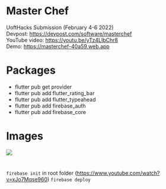 # Master Chef

UoftHacks Submission (February 4-6 2022)  \
Devpost: https://devpost.com/software/masterchef \
YouTube video: https://youtu.be/yTz4LIbChr8 \
Demo: https://masterchef-40a59.web.app 

# Packages

-   flutter pub get provider
-   flutter pub add flutter_rating_bar
-   flutter pub add flutter_typeahead
-   flutter pub add firebase_auth
-   flutter pub add firebase_core

# Images

![](https://i.imgur.com/xzZN7Gh.png)

#

`firebase init` in root folder
(https://www.youtube.com/watch?v=xJo7Mqse960)
`firebase deploy`
